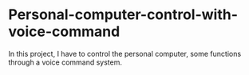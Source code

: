 # Personal-computer-control-with-voice-command
In this project, I have to control the personal computer, some functions through a voice command system.
